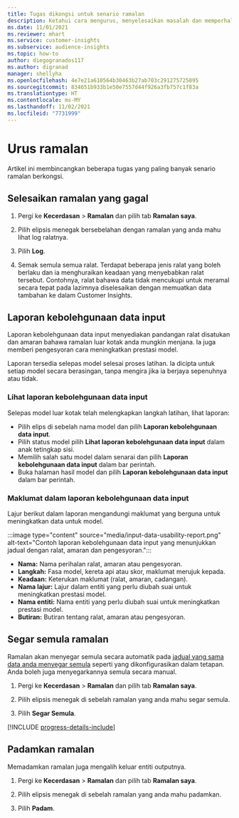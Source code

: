```yaml
---
title: Tugas dikongsi untuk senario ramalan
description: Ketahui cara mengurus, menyelesaikan masalah dan memperhalus ramalan.
ms.date: 11/01/2021
ms.reviewer: mhart
ms.service: customer-insights
ms.subservice: audience-insights
ms.topic: how-to
author: diegogranados117
ms.author: digranad
manager: shellyha
ms.openlocfilehash: 4e7e21a610564b30463b27ab703c291275725895
ms.sourcegitcommit: 834651b933b1e50e7557d44f926a3fb757c1f83a
ms.translationtype: HT
ms.contentlocale: ms-MY
ms.lasthandoff: 11/02/2021
ms.locfileid: "7731999"
---
```

# <a name="manage-predictions"></a>Urus ramalan

Artikel ini membincangkan beberapa tugas yang paling banyak senario ramalan berkongsi.

## <a name="troubleshoot-a-failed-prediction"></a>Selesaikan ramalan yang gagal

1. Pergi ke **Kecerdasan** > **Ramalan** dan pilih tab **Ramalan saya**.

1. Pilih elipsis menegak bersebelahan dengan ramalan yang anda mahu lihat log ralatnya.

1. Pilih **Log**.

1. Semak semula semua ralat. Terdapat beberapa jenis ralat yang boleh berlaku dan ia menghuraikan keadaan yang menyebabkan ralat tersebut. Contohnya, ralat bahawa data tidak mencukupi untuk meramal secara tepat pada lazimnya diselesaikan dengan memuatkan data tambahan ke dalam Customer Insights.

## <a name="input-data-usability-report"></a>Laporan kebolehgunaan data input

Laporan kebolehgunaan data input menyediakan pandangan ralat disatukan dan amaran bahawa ramalan luar kotak anda mungkin menjana. Ia juga memberi pengesyoran cara meningkatkan prestasi model.

Laporan tersedia selepas model selesai proses latihan. Ia dicipta untuk setiap model secara berasingan, tanpa mengira jika ia berjaya sepenuhnya atau tidak.

### <a name="view-the-input-data-usability-report"></a>Lihat laporan kebolehgunaan data input

Selepas model luar kotak telah melengkapkan langkah latihan, lihat laporan:
- Pilih elips di sebelah nama model dan pilih **Laporan kebolehgunaan data input**.
- Pilih status model pilih **Lihat laporan kebolehgunaan data input** dalam anak tetingkap sisi.
- Memilih salah satu model dalam senarai dan pilih **Laporan kebolehgunaan data input** dalam bar perintah.
- Buka halaman hasil model dan pilih **Laporan kebolehgunaan data input** dalam bar perintah.

### <a name="information-in-the-input-data-usability-report"></a>Maklumat dalam laporan kebolehgunaan data input

Lajur berikut dalam laporan mengandungi maklumat yang berguna untuk meningkatkan data untuk model.

:::image type="content" source="media/input-data-usability-report.png" alt-text="Contoh laporan kebolehgunaan data input yang menunjukkan jadual dengan ralat, amaran dan pengesyoran.":::

- **Nama:** Nama perihalan ralat, amaran atau pengesyoran.
- **Langkah:** Fasa model, kereta api atau skor, maklumat merujuk kepada.
- **Keadaan:** Keterukan maklumat (ralat, amaran, cadangan).
- **Nama lajur:** Lajur dalam entiti yang perlu diubah suai untuk meningkatkan prestasi model.
- **Nama entiti:** Nama entiti yang perlu diubah suai untuk meningkatkan prestasi model.
- **Butiran:** Butiran tentang ralat, amaran atau pengesyoran.

## <a name="refresh-a-prediction"></a>Segar semula ramalan

Ramalan akan menyegar semula secara automatik pada [jadual yang sama data anda menyegar semula](system.md#schedule-tab) seperti yang dikonfigurasikan dalam tetapan. Anda boleh juga menyegarkannya semula secara manual.

1. Pergi ke **Kecerdasan** > **Ramalan** dan pilih tab **Ramalan saya**.

1. Pilih elipsis menegak di sebelah ramalan yang anda mahu segar semula.

1. Pilih **Segar Semula**.

[!INCLUDE [progress-details-include](../includes/progress-details-pane.md)]

## <a name="delete-a-prediction"></a>Padamkan ramalan

Memadamkan ramalan juga mengalih keluar entiti outputnya.

1. Pergi ke **Kecerdasan** > **Ramalan** dan pilih tab **Ramalan saya**.

1. Pilih elipsis menegak di sebelah ramalan yang anda mahu padamkan.

1. Pilih **Padam**.
